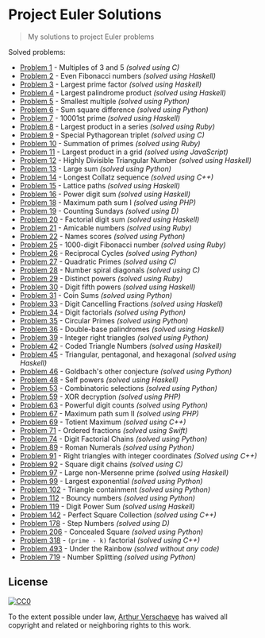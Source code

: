 # Project Euler Solutions

> My solutions to project Euler problems

Solved problems:

* [Problem 1](/1/) - Multiples of 3 and 5 *(solved using C)*
* [Problem 2](/2/) - Even Fibonacci numbers *(solved using Haskell)*
* [Problem 3](/3/) - Largest prime factor *(solved using Haskell)*
* [Problem 4](/4/) - Largest palindrome product *(solved using Haskell)*
* [Problem 5](/5/) - Smallest multiple *(solved using Python)*
* [Problem 6](/6/) - Sum square difference *(solved using Python)*
* [Problem 7](/7/) - 10001st prime *(solved using Haskell)*
* [Problem 8](/8/) - Largest product in a series *(solved using Ruby)*
* [Problem 9](/9/) - Special Pythagorean triplet *(solved using C)*
* [Problem 10](/10/) - Summation of primes *(solved using Ruby)*
* [Problem 11](/11/) - Largest product in a grid *(solved using JavaScript)*
* [Problem 12](/12/) - Highly Divisible Triangular Number *(solved using Haskell)*
* [Problem 13](/13/) - Large sum *(solved using Python)*
* [Problem 14](/14/) - Longest Collatz sequence *(solved using C++)*
* [Problem 15](/15/) - Lattice paths *(solved using Haskell)*
* [Problem 16](/16/) - Power digit sum *(solved using Haskell)*
* [Problem 18](/18/) - Maximum path sum I *(solved using PHP)*
* [Problem 19](/19/) - Counting Sundays *(solved using D)*
* [Problem 20](/20/) - Factorial digit sum *(solved using Haskell)*
* [Problem 21](/21/) - Amicable numbers *(solved using Ruby)*
* [Problem 22](/22/) - Names scores *(solved using Python)*
* [Problem 25](/25/) - 1000-digit Fibonacci number *(solved using Ruby)*
* [Problem 26](/26/) - Reciprocal Cycles *(solved using Python)*
* [Problem 27](/27/) - Quadratic Primes *(solved using C)*
* [Problem 28](/28/) - Number spiral diagonals *(solved using C)*
* [Problem 29](/29/) - Distinct powers *(solved using Ruby)*
* [Problem 30](/30/) - Digit fifth powers *(solved using Haskell)*
* [Problem 31](/31/) - Coin Sums *(solved using Python)*
* [Problem 33](/33/) - Digit Cancelling Fractions *(solved using Haskell)*
* [Problem 34](/34/) - Digit factorials *(solved using Python)*
* [Problem 35](/35/) - Circular Primes *(solved using Python)*
* [Problem 36](/36/) - Double-base palindromes *(solved using Haskell)*
* [Problem 39](/39/) - Integer right triangles *(solved using Python)*
* [Problem 42](/42/) - Coded Triangle Numbers *(solved using Haskell)*
* [Problem 45](/45/) - Triangular, pentagonal, and hexagonal *(solved using Haskell)*
* [Problem 46](/46/) - Goldbach's other conjecture *(solved using Python)*
* [Problem 48](/48/) - Self powers *(solved using Haskell)*
* [Problem 53](/53/) - Combinatoric selections *(solved using Python)*
* [Problem 59](/59/) - XOR decryption *(solved using PHP)*
* [Problem 63](/63/) - Powerful digit counts *(solved using Python)*
* [Problem 67](/67/) - Maximum path sum II *(solved using PHP)*
* [Problem 69](/69/) - Totient Maximum *(solved using C++)*
* [Problem 71](/71/) - Ordered fractions *(solved using Swift)*
* [Problem 74](/74/) - Digit Factorial Chains *(solved using Python)*
* [Problem 89](/89/) - Roman Numerals *(solved using Python)*
* [Problem 91](/91/) - Right triangles with integer coordinates *(Solved using C++)*
* [Problem 92](/92/) - Square digit chains *(solved using C)*
* [Problem 97](/97/) - Large non-Mersenne prime *(solved using Haskell)*
* [Problem 99](/99/) - Largest exponential *(solved using Python)*
* [Problem 102](/102/) - Triangle containment *(solved using Python)*
* [Problem 112](/112/) - Bouncy numbers *(solved using Python)*
* [Problem 119](/119/) - Digit Power Sum *(solved using Haskell)*
* [Problem 142](/142/) - Perfect Square Collection *(solved using C++)*
* [Problem 178](/178/) - Step Numbers *(solved using D)*
* [Problem 206](/206/) - Concealed Square *(solved using Python)*
* [Problem 318](/318/) - `(prime - k)` factorial *(solved using C++)*
* [Problem 493](/493/) - Under the Rainbow *(solved without any code)*
* [Problem 719](/719/) - Number Splitting *(solved using Python)*


## License

[![CC0](http://mirrors.creativecommons.org/presskit/buttons/88x31/svg/cc-zero.svg)](https://creativecommons.org/publicdomain/zero/1.0/)

To the extent possible under law, [Arthur Verschaeve](http://arthurverschaeve.be) has waived all copyright and related or neighboring rights to this work.
